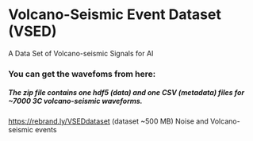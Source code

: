 # Volcano-Seismic Event Dataset (VSED)
A Data Set of Volcano-seismic Signals for AI


### You can get the wavefoms from here: 

##### The zip file contains one hdf5 (data) and one CSV (metadata) files for ~7000 3C volcano-seismic waveforms.

https://rebrand.ly/VSEDdataset  (dataset ~500 MB) Noise and Volcano-seismic events
